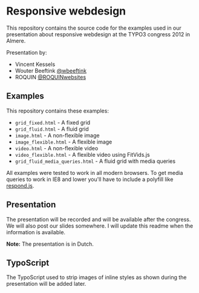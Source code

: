 # Responsive webdesign

This repository contains the source code for the examples used in our presentation about responsive webdesign at the TYPO3 congress 2012 in Almere.

Presentation by:

* Vincent Kessels
* Wouter Beeftink [@wbeeftink](https://twitter.com/wbeeftink)
* ROQUIN [@ROQUINwebsites](https://twitter.com/ROQUINwebsites)

## Examples

This repository contains these examples:

* `grid_fixed.html` - A fixed grid
* `grid_fluid.html` - A fluid grid
* `image.html` - A non-flexible image
* `image_flexible.html` - A flexible image
* `video.html` - A non-flexible video
* `video_flexible.html` - A flexible video using FitVids.js
* `grid_fluid_media_queries.html` - A fluid grid with media queries

All examples were tested to work in all modern browsers. To get media queries to work in IE8 and lower you'll have to include a polyfill like [respond.js](https://github.com/scottjehl/Respond).

## Presentation

The presentation will be recorded and will be available after the congress. We will also post our slides somewhere. I will update this readme when the information is available.

**Note:** The presentation is in Dutch.

## TypoScript

The TypoScript used to strip images of inline styles as shown during the presentation will be added later.